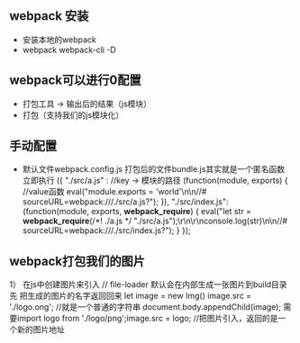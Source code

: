 ## webpack 安装
- 安装本地的webpack
- webpack webpack-cli -D

## webpack可以进行0配置
- 打包工具 -> 输出后的结果（js模块）
- 打包（支持我们的js模块化）

## 手动配置
  - 默认文件webpack.config.js
  打包后的文件bundle.js其实就是一个匿名函数 立即执行
    ({
    "./src/a.js" :   //key -> 模块的路径
    (function(module, exports) {  //value函数
    eval("module.exports = 'world'\n\n//# sourceURL=webpack:///./src/a.js?");
    }),
    "./src/index.js":
    (function(module, exports, __webpack_require__) {
    eval("let str = __webpack_require__(/*! ./a.js */ \"./src/a.js\");\r\n\r\nconsole.log(str)\n\n//# sourceURL=webpack:///./src/index.js?");
    }
    });

## webpack打包我们的图片
 1） 在js中创建图片来引入
 // file-loader 默认会在内部生成一张图片到build目录先
 把生成的图片的名字返回回来
 let image = new Img()
 image.src = './logo.ong'; //就是一个普通的字符串
 document.body.appendChild(image);
 需要import logo from './logo/png';image.src = logo;  //把图片引入，返回的是一个新的图片地址
